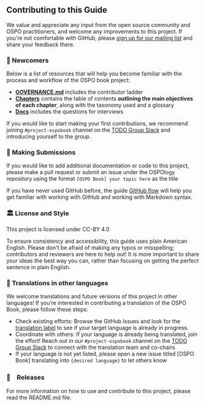 ## Contributing to this Guide

We value and appreciate any input from the open source community and OSPO practitioners, and welcome any improvements to this project. If you're not comfortable with GitHub, please [sign up for our mailing list](https://lists.todogroup.org/g/WG-ospo-book-project) and share your feedback there.

### 🐣 Newcomers 

Below is a list of resources that will help you become familiar with the process and workflow of the OSPO book project:

- **[GOVERNANCE.md](./GOVERNANCE.md)** includes the contributor ladder
- **[Chapters](./content)** contains the table of contents **outlining the main objectives of each chapter**, along with the taxonomy used and a glossary
- **[Docs](./docs)** includes the questions for interviews

If you would like to start making your first contributions, we recommend joining `#project-ospobook` channel on the [TODO Group Slack](https://join.slack.com/t/thetodogroup/shared_invite/zt-2l8r9czoi-vY8kYerIXGnBTmJFnApSLQ) and introducing yourself to the group.

### 💚 Making Submissions

If you would like to add additional documentation or code to this project, please make a pull request or submit an issue under the OSPOlogy repository using the format `[OSPO Book] your topic here` as the title

If you have never used GitHub before, the guide [GitHub flow](https://docs.github.com/en/get-started/quickstart/github-flow) will help you get familiar with working with GitHub and working with Markdown syntax.


### 🏛 License and Style

This project is licensed under CC-BY 4.0

To ensure consistency and accessibility, this guide uses plain American English. Please don't be afraid of making any typos or misspelling; contributors and reviewers are here to help out! It is more important to share your ideas the best way you can, rather than focusing on getting the perfect sentence in plain English.


### 💬 Translations in other languages

We welcome translations and future versions of this project in other languages! If you’re interested in contributing a translation of the OSPO Book, please follow these steps:
- Check existing efforts: Browse the GitHub Issues and look for the [translation label](https://github.com/todogroup/ospology/issues?q=is%3Aissue%20state%3Aopen%20label%3Aospo-book-translations) to see if your target language is already in progress.
- Coordinate with others: If your language is already being translated, join the effort! Reach out in our `#project-ospobook` channel on the [TODO Group Slack](https://join.slack.com/t/thetodogroup/shared_invite/zt-2l8r9czoi-vY8kYerIXGnBTmJFnApSLQ) to connect with the translation team and co-chairs
- If your language is not yet listed, please open a new issue titled [OSPO Book] translating into `{desired language}` to let others know

### 🚀　Releases

For more information on how to use and contribute to this project, please read the README.md file.

